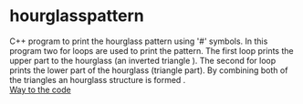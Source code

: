 # hourglasspattern
C++ program to print the hourglass pattern using '#' symbols. In this program two for loops are used to print the pattern. The first loop prints the upper part to the hourglass (an inverted triangle ).
The second for loop prints the lower part of the hourglass (triangle part). By combining both of the triangles an hourglass structure is formed .<br/>
[Way to the code](https://github.com/ASTHA193/hourglasspattern/commit/34fd184eb7d46a67aa573179a3e6286edd19fa1a)

